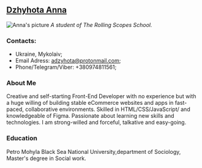 ## [Dzhyhota Anna](https://github.com/AnnaDzig)
![Anna's picture](https://pbs.twimg.com/profile_images/1187491455708880901/WZFHU0dp_200x200.jpg)
_A student of The Rolling Scopes School._  

### Contacts:
 - Ukraine, Mykolaiv;
 - Email Adress: adzyhota@protonmail.com; 
 - Phone/Telegram/Viber: +380974811561;

### About Me
Creative and self-starting Front-End Developer with no experience but with a huge willing of building stable eCommerce websites and apps in fast-paced, collaborative environments. Skilled in HTML/CSS/JavaScript/ and knowledgeable of Figma. Passionate about learning new skills and technologies. I am strong-willed and forceful, talkative and easy-going.

### Education
Petro Mohyla Black Sea National University,department of Sociology, Master's degree in Social work.